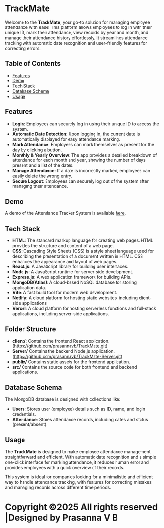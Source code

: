 # TrackMate

Welcome to the **TrackMate**, your go-to solution for managing employee attendance with ease! This platform allows employees to log in with their unique ID, mark their attendance, view records by year and month, and manage their attendance history effortlessly. It streamlines attendance tracking with automatic date recognition and user-friendly features for correcting errors.

## Table of Contents
- [Features](#features)
- [Demo](#demo)
- [Tech Stack](#tech-stack)
- [Database Schema](#database-schema)
- [Usage](#usage)

## Features
- **Login**: Employees can securely log in using their unique ID to access the system.
- **Automatic Date Detection**: Upon logging in, the current date is automatically displayed for easy attendance marking.
- **Mark Attendance**: Employees can mark themselves as present for the day by clicking a button.
- **Monthly & Yearly Overview**: The app provides a detailed breakdown of attendance for each month and year, showing the number of days present and a list of the dates.
- **Manage Attendance**: If a date is incorrectly marked, employees can easily delete the wrong entry.
- **Secure Logout**: Employees can securely log out of the system after managing their attendance.

## Demo
A demo of the Attendance Tracker System is available [here](#).

## Tech Stack

- **HTML**: The standard markup language for creating web pages. HTML provides the structure and content of a web page.
- **CSS**: Cascading Style Sheets (CSS) is a style sheet language used for describing the presentation of a document written in HTML. CSS enhances the appearance and layout of web pages.
- **React.js**: A JavaScript library for building user interfaces.
- **Node.js**: A JavaScript runtime for server-side development.
- **Express.js**: A web application framework for building APIs.
- **MongoDB(Atlas)**: A cloud-based NoSQL database for storing application data.
- **Vite**: A fast build tool for modern web development.
- **Netlify**: A cloud platform for hosting static websites, including client-side applications.
- **Vercel**: A cloud platform for hosting serverless functions and full-stack applications, including server-side applications.

## Folder Structure

- **client/**: Contains the frontend React application.(https://github.com/prasannavb/TrackMate.git)
- **Server/** Contains the backend Node.js application.(https://github.com/prasannavb/TrackMate-Server.git)
- **public/**  Contains static assets for the frontend application.
- **src/** Contains the source code for both frontend and backend applications.

## Database Schema

The MongoDB database is designed with collections like:

- **Users**: Stores user (employee) details such as ID, name, and login credentials.
- **Attendance**: Stores attendance records, including dates and status (present/absent).

## Usage

The **TrackMate** is designed to make employee attendance management straightforward and efficient. With automatic date recognition and a simple one-click interface for marking attendance, it reduces human error and provides employees with a quick overview of their records.

This system is ideal for companies looking for a minimalistic and efficient way to handle attendance tracking, with features for correcting mistakes and managing records across different time periods.

# Copyright ©2025 All rights reserved |Designed by Prasanna V B
